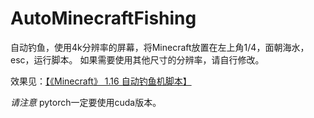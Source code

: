 # AutoMinecraftFishing

自动钓鱼，使用4k分辨率的屏幕，将Minecraft放置在左上角1/4，面朝海水，esc，运行脚本。
如果需要使用其他尺寸的分辨率，请自行修改。

效果见：[【《Minecraft》 1.16 自动钓鱼机脚本】 ](https://www.bilibili.com/video/BV1864y1Q7v4/?share_source=copy_web&vd_source=5f8e1db7ec47580577ae654e692a9189)

*请注意* pytorch一定要使用cuda版本。

